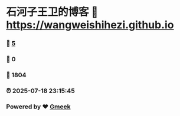 # 石河子王卫的博客 :link: https://wangweishihezi.github.io 
### :page_facing_up: [5](https://wangweishihezi.github.io/tag.html) 
### :speech_balloon: 0 
### :hibiscus: 1804 
### :alarm_clock: 2025-07-18 23:15:45 
### Powered by :heart: [Gmeek](https://github.com/Meekdai/Gmeek)
